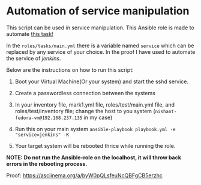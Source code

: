 # Automation of service manipulation

This script can be used in service manipulation.
This Ansible role is made to automate [this task!](https://fedoraproject.org/wiki/QA:Testcase_base_service_manipulation)

In the `roles/tasks/main.yml` there is a variable named `service` which can be replaced by any service of your choice. In the proof I have used to automate the service of *_jenkins_*.

Below are the instructions on how to run this script:

1. Boot your Virtual Machine(Or your system) and start the sshd service.

2. Create a passwordless connection between the systems

3. In your inventory file, mark1.yml file, roles/test/main.yml file, and roles/test/inventory file; change the host to you system (`nishant-fedora-vm@192.168.237.135` in my case)

4. Run this on your main system `ansible-playbook playbook.yml -e "service=jenkins" -K`

5. Your target system will be rebooted thrice while running the role.

**NOTE: Do not run the Ansible-role on the localhost, it will throw back errors in the rebooting process.**

Proof: https://asciinema.org/a/byW0pQLsfeuNcQBFgCB5erzhc
